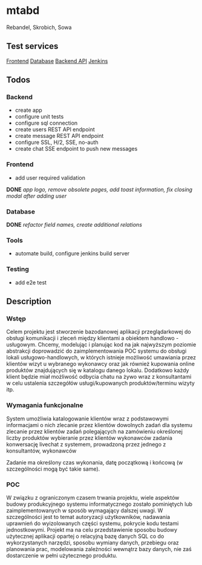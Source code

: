 # mtabd
Rebandel, Skrobich, Sowa

## Test services
[Frontend](http://vps331205.ovh.net:3000/)
[Database]()
[Backend API]()
[Jenkins]()

## Todos
### Backend
* create app
* configure unit tests
* configure sql connection
* create users REST API endpoint
* create message REST API endpoint
* configure SSL, H/2, SSE, no-auth
* create chat SSE endpoint to push new messages

### Frontend
* add user required validation

**DONE** *app logo, remove obsolete pages, add toast information, fix closing modal after adding user*

### Database
**DONE** *refactor field names, create additional relations*

### Tools
* automate build, configure jenkins build server

### Testing
* add e2e test

## Description
### Wstęp
Celem projektu jest stworzenie bazodanowej aplikacji przeglądarkowej do obsługi komunikacji i zleceń między klientami a obiektem handlowo - usługowym. Chcemy, modelując i planując kod na jak najwyższym poziomie abstrakcji doprowadzić do zaimplementowania POC systemu do obsługi lokali usługowo-handlowych, w których istnieje możliwość umawiania przez klientów wizyt u wybranego wykonawcy oraz jak również kupowania online produktów znajdujących się w katalogu danego lokalu. Dodatkowo każdy klient będzie miał możliwość odbycia chatu na żywo wraz z konsultantami w celu ustalenia szczegółów usługi/kupowanych produktów/terminu wizyty itp. 
### Wymagania funkcjonalne	
System umożliwia 
katalogowanie klientów wraz z podstawowymi informacjami o nich
zlecanie przez klientów dowolnych zadań dla systemu 
zlecanie przez klientów zadań polegających na zamówieniu określonej liczby produktów
wybieranie przez klientów wykonawców zadania
konwersację livechat z systemem, prowadzoną przez jednego z konsultantów, wykonawców

Zadanie ma określony czas wykonania, datę początkową i końcową (w szczególności mogą być takie same).
### POC
W związku z ograniczonym czasem trwania projektu, wiele aspektów budowy produkcyjnego systemu informatycznego zostało pominiętych lub zaimplementowanych w sposób wymagający dalszej uwagi. W szczególności jest to temat autoryzacji użytkowników, nadawania uprawnień do wyizolowanych części systemu, pokrycie kodu testami jednostkowymi. Projekt ma na celu przedstawienie sposobu budowy użytecznej aplikacji opartej o relacyjną bazę danych SQL co do wykorzystanych narzędzi, sposobu wymiany danych, przebiegu oraz planowania prac, modelowania zależności wewnątrz bazy danych, nie zaś dostarczenie w pełni użytecznego produktu.



